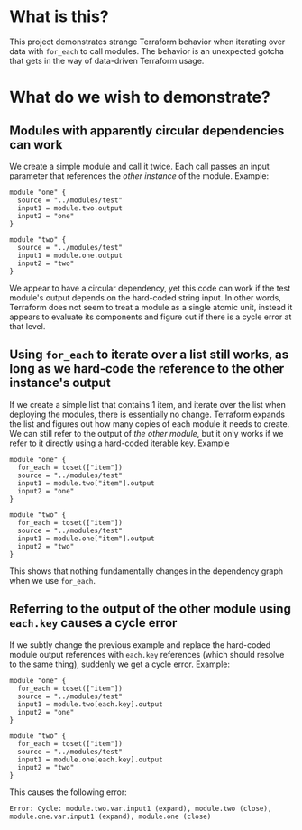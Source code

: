 # What is this?
This project demonstrates strange Terraform behavior when iterating over data with `for_each` to call modules. The behavior is an unexpected gotcha that gets in the way of data-driven Terraform usage.

# What do we wish to demonstrate?
## Modules with apparently circular dependencies can work
We create a simple module and call it twice. Each call passes an input parameter that references the _other instance_ of the module. Example:

```
module "one" {
  source = "../modules/test"
  input1 = module.two.output
  input2 = "one"
}

module "two" {
  source = "../modules/test"
  input1 = module.one.output
  input2 = "two"
}
```

We appear to have a circular dependency, yet this code can work if the test module's output depends on the hard-coded string input. In other words, Terraform does not seem to treat a module as a single atomic unit, instead it appears to evaluate its components and figure out if there is a cycle error at that level.

## Using `for_each` to iterate over a list still works, as long as we hard-code the reference to the other instance's output
If we create a simple list that contains 1 item, and iterate over the list when deploying the modules, there is essentially no change. Terraform expands the list and figures out how many copies of each module it needs to create. We can still refer to the output of _the other module_, but it only works if we refer to it directly using a hard-coded iterable key. Example

```
module "one" {
  for_each = toset(["item"])
  source = "../modules/test"
  input1 = module.two["item"].output
  input2 = "one"
}

module "two" {
  for_each = toset(["item"])
  source = "../modules/test"
  input1 = module.one["item"].output
  input2 = "two"
}
```

This shows that nothing fundamentally changes in the dependency graph when we use `for_each`. 

## Referring to the output of the other module using `each.key` causes a cycle error
If we subtly change the previous example and replace the hard-coded module output references with `each.key` references (which should resolve to the same thing), suddenly we get a cycle error. Example:

```
module "one" {
  for_each = toset(["item"])
  source = "../modules/test"
  input1 = module.two[each.key].output
  input2 = "one"
}

module "two" {
  for_each = toset(["item"])
  source = "../modules/test"
  input1 = module.one[each.key].output
  input2 = "two"
}
```

This causes the following error:
```
Error: Cycle: module.two.var.input1 (expand), module.two (close), module.one.var.input1 (expand), module.one (close)
```

